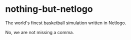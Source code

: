 # nothing-but-netlogo

The world's finest basketball simulation written in Netlogo.

No, we are not missing a comma.